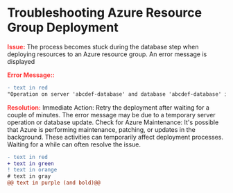 # Troubleshooting Azure Resource Group Deployment



<strong style="color: red; opacity: 0.80;">Issue:</strong> The process becomes stuck during the database step when deploying resources to an Azure resource group. An error message is displayed

 <strong style="color: red; opacity: 0.80;">Error Message::</strong> 
 ```diff
 - text in red
 "Operation on server 'abcdef-database' and database 'abcdef-database' is in progress. Please wait a few minutes before trying again.
```


<strong style="color: red; opacity: 0.80;">Resolution:</strong>
Immediate Action: Retry the deployment after waiting for a couple of minutes. The error message may be due to a temporary server operation or database update.
Check for Azure Maintenance: It's possible that Azure is performing maintenance, patching, or updates in the background. 
These activities can temporarily affect deployment processes. Waiting for a while can often resolve the issue.


```diff
- text in red
+ text in green
! text in orange
# text in gray
@@ text in purple (and bold)@@
```